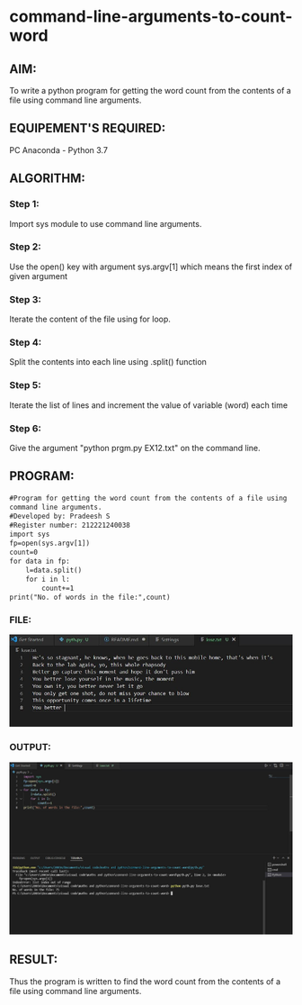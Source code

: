 # command-line-arguments-to-count-word
## AIM:
To write a python program for getting the word count from the contents of a file using command line arguments.
## EQUIPEMENT'S REQUIRED: 
PC
Anaconda - Python 3.7
## ALGORITHM: 
### Step 1:
Import sys module to use command line arguments.
### Step 2: 
Use the open() key with argument sys.argv[1] which means the first index of given argument 
### Step 3: 
Iterate the content of the file using for loop.
### Step 4:  
Split the contents into each line using .split() function
### Step 5: 
Iterate the list of lines and increment the value of variable (word) each time
### Step 6: 
Give the argument "python prgm.py EX12.txt" on the command line.
## PROGRAM:
```
#Program for getting the word count from the contents of a file using command line arguments.
#Developed by: Pradeesh S
#Register number: 212221240038
import sys
fp=open(sys.argv[1])
count=0
for data in fp:
    l=data.split()
    for i in l:
        count+=1 
print("No. of words in the file:",count)
```
### FILE:
![](file.jpg)
### OUTPUT:
![](out.jpg)


## RESULT:
Thus the program is written to find the word count from the contents of a file using command line arguments.
